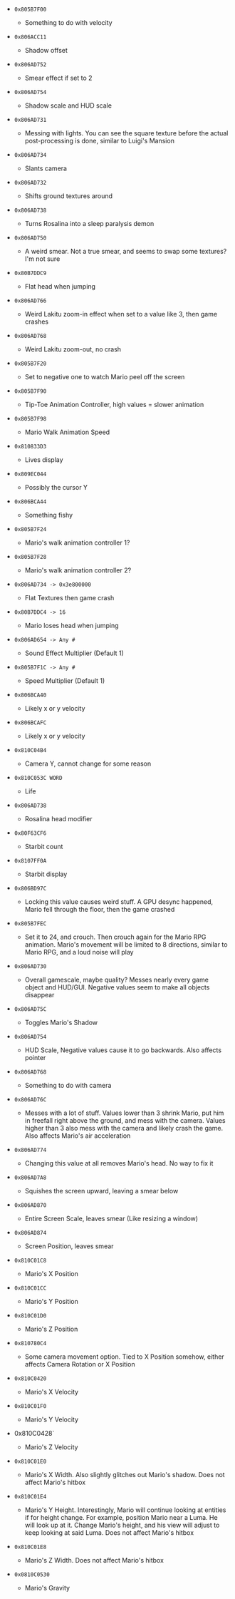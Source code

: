 - `0x805B7F00`
  - Something to do with velocity

- `0x806ACC11`
  - Shadow offset

- `0x806AD752`
  - Smear effect if set to 2

- `0x806AD754`
  - Shadow scale and HUD scale

- `0x806AD731`
  - Messing with lights. You can see the square texture before the actual post-processing is done, similar to Luigi's Mansion

- `0x806AD734`
  - Slants camera

- `0x806AD732`
  - Shifts ground textures around

- `0x806AD738`
  - Turns Rosalina into a sleep paralysis demon

- `0x806AD750`
  - A weird smear. Not a true smear, and seems to swap some textures? I'm not sure

- `0x80B7DDC9`
  - Flat head when jumping

- `0x806AD766`
  - Weird Lakitu zoom-in effect when set to a value like 3, then game crashes

- `0x806AD768`
  - Weird Lakitu zoom-out, no crash

- `0x805B7F20`
  - Set to negative one to watch Mario peel off the screen

- `0x805B7F90`
  - Tip-Toe Animation Controller, high values = slower animation

- `0x805B7F98`
  - Mario Walk Animation Speed

- `0x810833D3`
  - Lives display

- `0x809EC044`
  - Possibly the cursor Y

- `0x806BCA44`
  - Something fishy

- `0x805B7F24`
  - Mario's walk animation controller 1?

- `0x805B7F28`
  - Mario's walk animation controller 2?

- `0x806AD734 -> 0x3e800000`
  - Flat Textures then game crash

- `0x80B7DDC4 -> 16`
  - Mario loses head when jumping

- `0x806AD654 -> Any #`
  - Sound Effect Multiplier (Default 1)

- `0x805B7F1C -> Any #`
  - Speed Multiplier (Default 1)

- `0x806BCA40`
  - Likely x or y velocity

- `0x806BCAFC`
  - Likely x or y velocity

- `0x810C04B4`
  - Camera Y, cannot change for some reason

- `0x810C053C WORD`
  - Life

- `0x806AD738`
  - Rosalina head modifier

- `0x80F63CF6`
  - Starbit count

- `0x8107FF0A`
  - Starbit display

- `0x806BD97C`
  - Locking this value causes weird stuff. A GPU desync happened, Mario fell through the floor, then the game crashed

- `0x805B7FEC`
  - Set it to 24, and crouch. Then crouch again for the Mario RPG animation. Mario's movement will be limited to 8 directions, similar to Mario RPG, and a loud noise will play

- `0x806AD730`
  - Overall gamescale, maybe quality? Messes nearly every game object and HUD/GUI. Negative values seem to make all objects disappear

- `0x806AD75C`
  - Toggles Mario's Shadow

- `0x806AD754`
  - HUD Scale, Negative values cause it to go backwards. Also affects pointer

- `0x806AD768`
  - Something to do with camera

- `0x806AD76C`
  - Messes with a lot of stuff. Values lower than 3 shrink Mario, put him in freefall right above the ground, and mess with the camera. Values higher than 3 also mess with the camera and likely crash the game. Also affects Mario's air acceleration

- `0x806AD774`
  - Changing this value at all removes Mario's head. No way to fix it

- `0x806AD7A8`
  - Squishes the screen upward, leaving a smear below

- `0x806AD870`
  - Entire Screen Scale, leaves smear (Like resizing a window)

- `0x806AD874`
  - Screen Position, leaves smear

- `0x810C01C8`
  - Mario's X Position

- `0x810C01CC`
  - Mario's Y Position

- `0x810C01D0`
  - Mario's Z Position

- `0x810780C4`
  - Some camera movement option. Tied to X Position somehow, either affects Camera Rotation or X Position

- `0x810C0420`
  - Mario's X Velocity

- `0x810C01F0`
  - Mario's Y Velocity

- 0x810C0428`
  - Mario's Z Velocity

- `0x810C01E0`
  - Mario's X Width.  Also slightly glitches out Mario's shadow.  Does not affect Mario's hitbox

- `0x810C01E4`
  - Mario's Y Height.  Interestingly, Mario will continue looking at entities if for height change.  For example, position Mario near a Luma.  He will look up at it.  Change Mario's height, and his view will adjust to keep looking at said Luma. Does not affect Mario's hitbox

- `0x810C01E8`
  - Mario's Z Width. Does not affect Mario's hitbox

- `0x0810C0530`
  - Mario's Gravity
